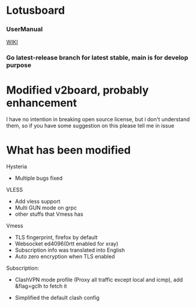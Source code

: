# Lotusboard
### UserManual

[WIKI](https://github.com/lotusproxy/lotusboard-docker/wiki)

### Go latest-release branch for latest stable, main is for develop purpose

# Modified v2board, probably enhancement

I have no intention in breaking open source license, but i don't understand them, so if you have some suggestion on this please tell me in issue

# What has been modified

Hysteria
 - Multiple bugs fixed

VLESS
 - Add vless support
 - Multi GUN mode on grpc
 - other stuffs that Vmess has

Vmess 
 - TLS fingerprint, firefox by default
 - Websocket ed4096(0rtt enabled for xray)
 - Subscription info was translated into English
 - Auto zero encryption when TLS enabled
 

Subscription:

 - ClashVPN mode profile (Proxy all traffic except local and icmp), add &flag=gclh to fetch it

 - Simplified the default clash config
